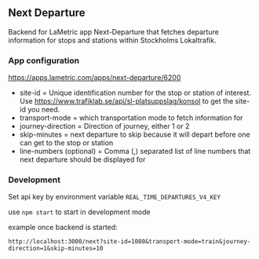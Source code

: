 ## Next Departure

Backend for LaMetric app Next-Departure that fetches departure information for stops and stations within Stockholms Lokaltrafik.

### App configuration

https://apps.lametric.com/apps/next-departure/6200

* site-id = Unique identification number for the stop or station of interest. Use https://www.trafiklab.se/api/sl-platsuppslag/konsol to get the site-id you need.
* transport-mode = which transportation mode to fetch information for
* journey-direction = Direction of journey, either 1 or 2
* skip-minutes = next departure to skip because it will depart before one can get to the stop or station
* line-numbers (optional) = Comma (,) separated list of line numbers that next departure should be displayed for 

### Development

Set api key by environment variable `REAL_TIME_DEPARTURES_V4_KEY`

use `npm start` to start in development mode

example once backend is started:
```
http://localhost:3000/next?site-id=1080&transport-mode=train&journey-direction=1&skip-minutes=10
```
